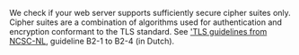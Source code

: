 We check if your web server supports sufficiently secure cipher suites only. Cipher suites are a combination of algorithms used for authentication and encryption conformant to the TLS standard. See ['TLS guidelines from NCSC-NL](https://www.ncsc.nl/actueel/whitepapers/ict-beveiligingsrichtlijnen-voor-transport-layer-security-tls.html), guideline B2-1 to B2-4 (in Dutch).
